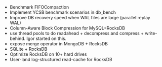 * Benchmark FIFOCompaction
* Implement YCSB benchmark scenarios in db_bench
* Improve DB recovery speed when WAL files are large (parallel replay WAL)
* Column-Aware Block Compression for MySQL+RocksDB
* use thread pools to do readahead + decompress and compress + write-behind. Igor started on this.
* expose merge operator in MongoDB + RocksDB
* SQLite + RocksDB
* Optimize RocksDB on 10+ hard drives
* User-land log-structured read-cache for RocksDB
